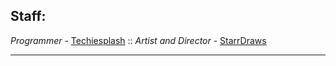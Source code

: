 ## Staff:
*Programmer* - [Techiesplash](https://github.com/Techiesplash) :: *Artist and Director* - [StarrDraws](https://github.com/StarrDraws)

---

